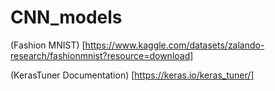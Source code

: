 # CNN_models

(Fashion MNIST) [https://www.kaggle.com/datasets/zalando-research/fashionmnist?resource=download]

(KerasTuner Documentation) [https://keras.io/keras_tuner/]


